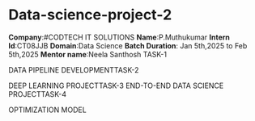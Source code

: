 # Data-science-project-2
**Company**:#CODTECH IT SOLUTIONS 
**Name**:P.Muthukumar 
**Intern Id**:CT08JJB
**Domain**:Data Science 
**Batch Duration**: Jan 5th,2025 to Feb 5th,2025
**Mentor name**:Neela Santhosh
TASK-1

DATA PIPELINE DEVELOPMENTTASK-2

DEEP LEARNING PROJECTTASK-3 END-TO-END DATA SCIENCE PROJECTTASK-4

OPTIMIZATION MODEL
